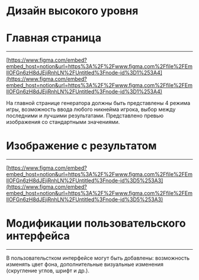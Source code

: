 # Дизайн высокого уровня

# Главная страница

---

[https://www.figma.com/embed?embed_host=notion&url=https%3A%2F%2Fwww.figma.com%2Ffile%2FEmIlOFGn6zH8dJEjiRnhLN%2FUntitled%3Fnode-id%3D1%253A4](https://www.figma.com/embed?embed_host=notion&url=https%3A%2F%2Fwww.figma.com%2Ffile%2FEmIlOFGn6zH8dJEjiRnhLN%2FUntitled%3Fnode-id%3D1%253A4)

На главной странице генератора должны быть представлены 4 режима игры, возможность ввода любого никнейма игрока, выбор между последними и лучшими результатами. Представлено превью изображения со стандартными значениями.

# Изображение с результатом

---

[https://www.figma.com/embed?embed_host=notion&url=https%3A%2F%2Fwww.figma.com%2Ffile%2FEmIlOFGn6zH8dJEjiRnhLN%2FUntitled%3Fnode-id%3D5%253A3](https://www.figma.com/embed?embed_host=notion&url=https%3A%2F%2Fwww.figma.com%2Ffile%2FEmIlOFGn6zH8dJEjiRnhLN%2FUntitled%3Fnode-id%3D5%253A3)

# Модификации пользовательского интерфейса

---

В пользовательстком интерфейсе могут быть добавлены: возможность изменять цвет фона, дополнительные визуальные изменения (скругление углов, шрифт и др.).